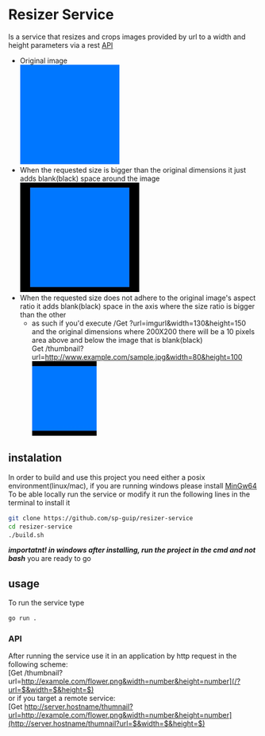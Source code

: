 # Resizer Service
Is a service that resizes and crops images provided by url to a width and height parameters via a rest [API](#API)
* Original image \
    ![OriginalImage](og_square.png "OG image")
* When the requested size is bigger than the original dimensions it just adds blank(black) space around the image \
    ![OriginalImage](square_enlarged.jpg "OG image")
* When the requested size does not adhere to the original image's aspect ratio it adds blank(black) space in the axis where the size ratio is bigger than the other
    * as such if you'd execute /Get ?url=imgurl&width=130&height=150 \
    and the original dimensions where 200X200 there will be a 10 pixels area above and below the image that is blank(black) \
    Get /thumbnail?url=http://www.example.com/sample.jpg&width=80&height=100 \
    ![croppedImage](cropped_square.jpg "CroppedImage")


## instalation
In order to build and use this project you need either a posix environment(linux/mac), if you are running windows please install [MinGw64](http://mingw-w64.org/doku.php) \
To be able locally run the service or modify it run the following lines in the terminal to install it
```bash
git clone https://github.com/sp-guip/resizer-service
cd resizer-service
./build.sh
```
***importatnt! in windows after installing, run the project in the cmd and not bash***
you are ready to go 

## usage
To run the service type
```bash
go run .
```
### API
After running the service use it in an application by http request in the following scheme: \
[Get /thumbnail?url=http://example.com/flower.png&width=number&height=number](/?url=$&width=$&height=$) \
or if you target a remote service: \
[Get http://server.hostname/thumnail?url=http://example.com/flower.png&width=number&height=number](http://server.hostname/thumnail?url=$&width=$&height=$)
